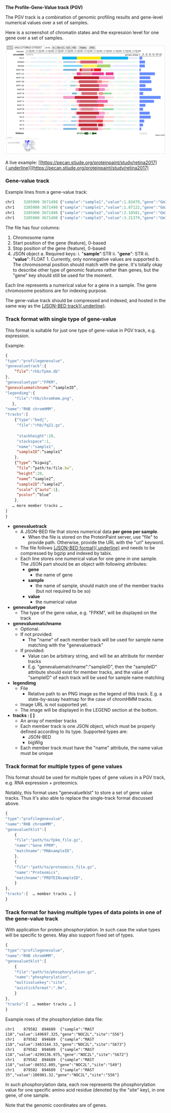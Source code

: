 **The Profile-Gene-Value track (PGV)**

The PGV track is a combination of genomic profiling results and
gene-level numerical values over a set of samples.

Here is a screenshot of chromatin states and the expression level for
one gene over a set of samples.

![](../../../images/guides/proteinpaint/file-formats/pgv/media/image1.png)

A live example: [[https://pecan.stjude.org/proteinpaint/study/retina2017]{.underline}](https://pecan.stjude.org/proteinpaint/study/retina2017)

### Gene-value track

Example lines from a gene-value track:

```javascript
chr1    3205900 3671498 {"sample":"sample1","value":1.83479,"gene":"Gm37363"}
chr1    3205900 3671498 {"sample":"sample1","value":1.87122,"gene":"Gm37180"}
chr1    3205900 3671498 {"sample":"sample2","value":2.10581,"gene":"Gm37329"}
chr1    3205900 3671498 {"sample":"sample3","value":3.21379,"gene":"Gm19938"}
```

The file has four columns:
1.  Chromosome name
2.  Start position of the gene (feature), 0-based
3.  Stop position of the gene (feature), 0-based
4.  JSON object
    a.  Required keys:
        i.  \"**sample**\":STR
        ii. \"**gene**\": STR
        iii. \"**value**\": FLOAT
             1.  Currently, only nonnegative values are supported
    b.  The chromosomal position should match with the gene. It's totally okay to describe other type of genomic features rather than genes, but the "gene" key should still be used for the moment.

Each line represents a numerical value for a gene in a sample. The gene
chromosome positions are for indexing purpose.

The gene-value track should be compressed and indexed, and hosted in the
same way as the [[JSON-BED track]{.underline}](https://drive.google.com/open?id=1GP81rer7YEb0RpIej2XXfx-k7SCAL1Od9At_oczf06A).

### Track format with single type of gene-value

This format is suitable for just one type of gene-value in PGV track,
e.g. expression.

Example:

```javascript
{
"type":"profilegenevalue",
"genevaluetrack":{
    “file”:"rhb/fpkm.db"
},
"genevaluetype":"FPKM",
“genevaluematchname”:”sampleID”,
"legendimg":{
    "file":"rhb/chromhmm.png",
   },
"name":"RHB chromHMM",
"tracks":[  
    {"type":"bedj",
     "file":"rhb/fq21.gz",

     "stackheight":20,
     "stackspace":1,
     "name":"sample1",
     “sampleID”:”sample1”
    },
    {“type”:”bigwig”,
     ”file”:”path/to/file.bw”,
     ”height”:20,
     ”name”:”sample2”,
     “sampleID”:”sample2”,
     ”scale”:{“auto”:1},
     ”pcolor”:”blue”
    },
   … more member tracks …
]
}
```

-   **genevaluetrack**
    -   A JSON-BED file that stores numerical data **per gene per sample**.
        -   When the file is stored on the ProteinPaint server, use "file" to provide path. Otherwise, provide the URL with the "url" keyword.
    -   The file follows [[JSON-BED format]{.underline}](https://drive.google.com/open?id=1GP81rer7YEb0RpIej2XXfx-k7SCAL1Od9At_oczf06A) and needs to be compressed by bgzip and indexed by tabix.
    -   Each line stores one numerical value for one gene in one sample. The JSON part should be an object with following attributes:
        -   **gene**
            -   the name of gene
        -   **sample**
            -   the name of sample, should match one of the member tracks (but not required to be so)
        -   **value**
            -   the numerical value
-   **genevaluetype**
    -   The type of the gene value, e.g. "FPKM", will be displayed on the track
-   **genevaluematchname**
    -   Optional.
    -   If not provided:
        -   The "name" of each member track will be used for sample name matching with the "genevaluetrack"
    -   If provided:
        -   Value can be arbitrary string, and will be an attribute for member tracks
        -   E.g. "genevaluematchname":"sampleID", then the "sampleID" attribute should exist for member tracks, and the value of "sampleID" of each track will be used for sample name matching
-   **legendimg**
    -   File
        -   Relative path to an PNG image as the legend of this track. E.g. a state-by-assay heatmap for the case of chromHMM tracks.
    -   Image URL is not supported yet.
    -   The image will be displayed in the LEGEND section at the bottom.
-   **tracks : \[ \]**
    -   An array of member tracks
    -   Each member track is one JSON object, which must be properly defined according to its type. Supported types are:
        -   JSON-BED
        -   bigWig
    -   Each member track must have the "name" attribute, the name value must be unique

### Track format for multiple types of gene values

This format should be used for multiple types of gene values in a PGV
track, e.g. RNA expression + proteomics.

Notably, this format uses "genevaluetklst" to store a set of gene value
tracks. Thus it's also able to replace the single-track format discussed
above.

```javascript
{
"type":"profilegenevalue",
"name":"RHB chromHMM",
"genevaluetklst":[
    {
    "file":"path/to/fpkm_file.gz",
    "name":"Gene FPKM",
    "matchname":"RNAsampleID",
    },
    {
    "file":"path/to/proteomics_file.gz",
    "name":"Proteomics",
    "matchname":"PROTEINsampleID",
    }
},
"tracks":[  … member tracks … ]
}
```

### Track format for having multiple types of data points in one of the gene-value track

With application for protein phosphorylation. In such case the value
types will be specific to genes. May also support fixed set of types.

```javascript
{
"type":"profilegenevalue",
"name":"RHB chromHMM",
"genevaluetklst":[
    {
    "file":"path/to/phosphorylation.gz",
    "name":"phosphorylation",
    "multivaluekey":"site",
    "axistickformat":".0e",
    }
},
"tracks":[  … member tracks … ]
}
```

Example rows of the phosphorylation data file:

```
chr1    879582  894689  {"sample":"MAST 118","value":149697.325,"gene":"NOC2L","site":"S56"}
chr1    879582  894689  {"sample":"MAST 118","value":3463144.33,"gene":"NOC2L","site":"S673"}
chr1    879582  894689  {"sample":"MAST 118","value":4299136.975,"gene":"NOC2L","site":"S672"}
chr1    879582  894689  {"sample":"MAST 118","value":86552.805,"gene":"NOC2L","site":"S49"}
chr1    879582  894689  {"sample":"MAST 35","value":106901.32,"gene":"NOC2L","site":"S56"}
```

In such phosphorylation data, each row represents the phosphorylation
value for one specific amino acid residue (denoted by the "site" key),
in one gene, of one sample.

Note that the genomic coordinates are of genes.
